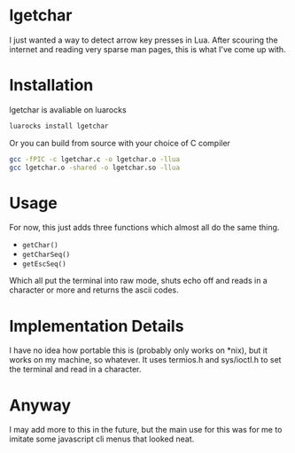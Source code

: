 # lgetchar
I just wanted a way to detect arrow key presses in Lua.
After scouring the internet and reading very sparse man pages,
this is what I've come up with.

# Installation
lgetchar is avaliable on luarocks
```sh
luarocks install lgetchar
```

Or you can build from source with your choice of C compiler
```sh
gcc -fPIC -c lgetchar.c -o lgetchar.o -llua
gcc lgetchar.o -shared -o lgetchar.so -llua
```

# Usage
For now, this just adds three functions which almost all do the same thing.

 - `getChar()`
 - `getCharSeq()`
 - `getEscSeq()`

Which all put the terminal into raw mode, shuts echo off and reads in a character or more and returns the ascii codes.

# Implementation Details
I have no idea how portable this is (probably only works on \*nix), but it works on my machine, so whatever.
It uses termios.h and sys/ioctl.h to set the terminal and read in a character.

# Anyway
I may add more to this in the future, but the main use for this was for me to imitate some javascript cli menus that looked neat.
